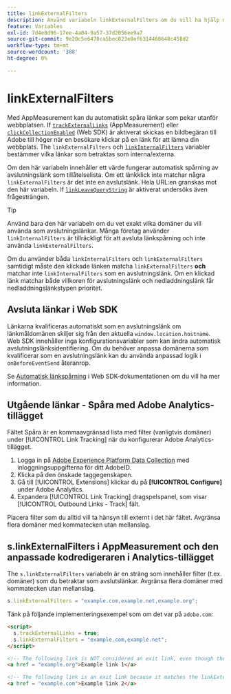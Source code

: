 ```yaml
---
title: linkExternalFilters
description: Använd variabeln linkExternalFilters om du vill ha hjälp med automatisk spårning av avslutningslänk.
feature: Variables
exl-id: 7d4e8d96-17ee-4a04-9a57-37d2056ee9a7
source-git-commit: 9e20c5e6470ca5bec823e8ef6314468648c458d2
workflow-type: tm+mt
source-wordcount: '388'
ht-degree: 0%

---
```


# linkExternalFilters

Med AppMeasurement kan du automatiskt spåra länkar som pekar utanför webbplatsen. If [`trackExternalLinks`](trackexternallinks.md) (AppMeasurement) eller [`clickCollectionEnabled`](trackexternallinks.md) (Web SDK) är aktiverat skickas en bildbegäran till Adobe till höger när en besökare klickar på en länk för att lämna din webbplats. The `linkExternalFilters` och [`linkInternalFilters`](linkinternalfilters.md) variabler bestämmer vilka länkar som betraktas som interna/externa.

Om den här variabeln innehåller ett värde fungerar automatisk spårning av avslutningslänk som tillåtelselista. Om ett länkklick inte matchar några `linkExternalFilters` är det inte en avslutslänk. Hela URL:en granskas mot den här variabeln. If [`linkLeaveQueryString`](linkleavequerystring.md) är aktiverat undersöks även frågesträngen.

>[!TIP]
>
>Använd bara den här variabeln om du vet exakt vilka domäner du vill använda som avslutningslänkar. Många företag använder `linkInternalFilters` är tillräckligt för att avsluta länkspårning och inte använda `linkExternalFilters`.

Om du använder båda `linkInternalFilters` och `linkExternalFilters` samtidigt måste den klickade länken matcha `linkExternalFilters` **och** matchar inte `linkInternalFilters` som en avslutningslänk. Om en klickad länk matchar både villkoren för avslutningslänk och nedladdningslänk får nedladdningslänkstypen prioritet.

## Avsluta länkar i Web SDK

Länkarna kvalificeras automatiskt som en avslutningslänk om länkmåldomänen skiljer sig från den aktuella `window.location.hostname`. Web SDK innehåller inga konfigurationsvariabler som kan ändra automatisk avslutningslänksidentifiering. Om du behöver anpassa domänerna som kvalificerar som en avslutningslänk kan du använda anpassad logik i `onBeforeEventSend` återanrop.

Se [Automatisk länkspårning](https://experienceleague.adobe.com/docs/experience-platform/edge/data-collection/track-links.html#automaticLinkTracking) i Web SDK-dokumentationen om du vill ha mer information.

## Utgående länkar - Spåra med Adobe Analytics-tillägget

Fältet Spåra är en kommaavgränsad lista med filter (vanligtvis domäner) under [!UICONTROL Link Tracking] när du konfigurerar Adobe Analytics-tillägget.

1. Logga in på [Adobe Experience Platform Data Collection](https://experience.adobe.com/data-collection) med inloggningsuppgifterna för ditt AdobeID.
2. Klicka på den önskade taggegenskapen.
3. Gå till [!UICONTROL Extensions] klickar du på **[!UICONTROL Configure]** under Adobe Analytics.
4. Expandera [!UICONTROL Link Tracking] dragspelspanel, som visar [!UICONTROL Outbound Links - Track] fält.

Placera filter som du alltid vill ta hänsyn till externt i det här fältet. Avgränsa flera domäner med kommatecken utan mellanslag.

## s.linkExternalFilters i AppMeasurement och den anpassade kodredigeraren i Analytics-tillägget

The `s.linkExternalFilters` variabeln är en sträng som innehåller filter (t.ex. domäner) som du betraktar som avslutslänkar. Avgränsa flera domäner med kommatecken utan mellanslag.

```js
s.linkExternalFilters = "example.com,example.net,example.org";
```

Tänk på följande implementeringsexempel som om det var på `adobe.com`:

```html
<script>
  s.trackExternalLinks = true;
  s.linkExternalFilters = "example.com,example.net";
</script>

<!-- The following link is NOT considered an exit link, even though the link is outside adobe.com -->
<a href = "example.org">Example link 1</a>

<!-- The following link is an exit link because it matches the linkExternalFilters allowlist -->
<a href = "example.com">Example link 2</a>
```
